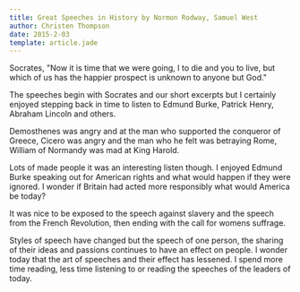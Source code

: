 ```yaml
---
title: Great Speeches in History by Normon Rodway, Samuel West
author: Christen Thompson
date: 2015-2-03
template: article.jade 
---
```


Socrates, "Now it is time that we were going, I to die and you to live, but which of us has the happier prospect is unknown to anyone but God."

The speeches begin with Socrates and our short excerpts but I certainly enjoyed stepping back in time to listen to Edmund Burke, Patrick Henry, Abraham Lincoln and others.

<span class="more"></span>

Demosthenes was angry and at the man who supported the conqueror of Greece, Cicero was angry and the man who he felt was betraying Rome, William of Normandy was mad at King Harold.

Lots of made people it was an interesting listen though.  I enjoyed Edmund Burke speaking out for American rights and what would happen if they were ignored.  I wonder if Britain had acted more responsibly what would America be today?

It was nice to be exposed to the speech against slavery and the speech from the French Revolution, then ending with the call for womens suffrage.

Styles of speech have changed but the speech of one person, the sharing of their ideas and passions continues to have an effect on people.  I wonder today that the art of speeches and their effect has lessened. I spend more time reading, less time listening to or reading the speeches of the leaders of today.